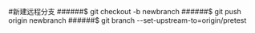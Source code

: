 #新建远程分支
######$ git checkout -b newbranch
######$ git push origin newbranch
######$ git branch --set-upstream-to=origin/pretest

